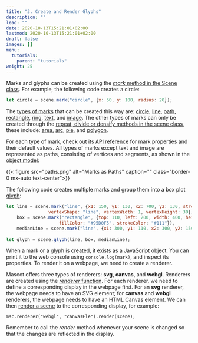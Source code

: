 ```yaml
---
title: "3. Create and Render Glyphs"
description: ""
lead: ""
date: 2020-10-13T15:21:01+02:00
lastmod: 2020-10-13T15:21:01+02:00
draft: false
images: []
menu:
  tutorials:
    parent: "tutorials"
weight: 25
---
```


Marks and glyphs can be created using the [_mark_ method in the Scene class](../../docs/group/scene/#methods-create-mark-or-group). For example, the following code creates a circle: 

```js
let circle = scene.mark("circle", {x: 50, y: 100, radius: 20});
```

The [types of marks](../../docs/global/constants/#mark-type) that can be created this way are:  [circle](../../docs/marks/circlepath/), [line](../../docs/marks/path/), [path](../../docs/marks/path/),  [rectangle](../../docs/marks/rectpath/), [ring](../../docs/marks/ringpath/), [text](../../docs/marks/pointtext/), and [image](../../docs/marks/image/). The other types of marks can only be created through the [repeat, divide or densify methods in the scene class](../../docs/group/scene/#methods-join-graphics-with-data), these include: [area](../../docs/marks/areapath/), [arc](../../docs/marks/arcpath/), [pie](../../docs/marks/piepath/), and [polygon](../../docs/marks/polygonpath/).

 For each type of mark, check out its [API reference](../../docs/marks/mark/) for mark properties and their default values. All types of marks except text and image are represented as paths, consisting of vertices and segments, as shown in the [object model](../../tutorials/vom/):

{{< figure src="paths.png" alt="Marks as Paths" caption="" class="border-0 mx-auto text-center">}}

The following code creates multiple marks and group them into a box plot [glyph](../../docs/group/glyph/):

```js
let line = scene.mark("line", {x1: 150, y1: 130, x2: 700, y2: 130, strokeColor: "#555", 
                vertexShape: "line", vertexWidth: 1, vertexHeight: 30}),
    box = scene.mark("rectangle", {top: 110, left: 200, width: 400, height: 40,
                    fillColor: "#95D0F5", strokeColor: "#111"}),
    medianLine = scene.mark("line", {x1: 300, y1: 110, x2: 300, y2: 150, strokeColor: "#000"});
    
let glyph = scene.glyph(line, box, medianLine);
```

When a mark or a glyph is created, it exists as a JavaScript object. You can print it to the web console using `console.log(mark)`, and inspect its properties. To render it on a webpage, we need to create a renderer. 

Mascot offers three types of renderers: **svg**, **canvas**, and **webgl**. Renderers are created using the [_renderer_ function](../../docs/rendering/renderer/). For each renderer, we need to define a corresponding display in the webpage first. For an **svg** renderer, the webpage needs to have an SVG element; for **canvas** and **webgl** renderers, the webpage needs to have an HTML Canvas element. We can then [render a scene](../../docs/rendering/renderer/#methods) to the corresponding display, for example:

    msc.renderer("webgl", "canvasEle").render(scene);

Remember to call the _render_ method whenever your scene is changed so that the changes are reflected in the display. 